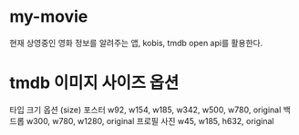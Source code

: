 # my-movie

현재 상영중인 영화 정보를 알려주는 앱,
kobis, tmdb open api를 활용한다.

# tmdb 이미지 사이즈 옵션

타입	크기 옵션 (size)
포스터	w92, w154, w185, w342, w500, w780, original
백드롭	w300, w780, w1280, original
프로필 사진	w45, w185, h632, original
